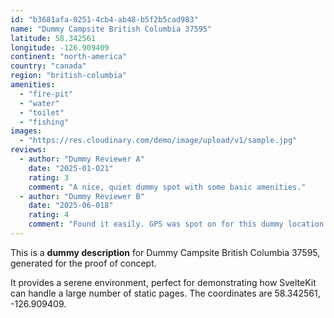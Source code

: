 ```yaml
---
id: "b3681afa-0251-4cb4-ab48-b5f2b5cad983"
name: "Dummy Campsite British Columbia 37595"
latitude: 58.342561
longitude: -126.909409
continent: "north-america"
country: "canada"
region: "british-columbia"
amenities:
  - "fire-pit"
  - "water"
  - "toilet"
  - "fishing"
images:
  - "https://res.cloudinary.com/demo/image/upload/v1/sample.jpg"
reviews:
  - author: "Dummy Reviewer A"
    date: "2025-01-021"
    rating: 3
    comment: "A nice, quiet dummy spot with some basic amenities."
  - author: "Dummy Reviewer B"
    date: "2025-06-018"
    rating: 4
    comment: "Found it easily. GPS was spot on for this dummy location."
---
```


This is a **dummy description** for Dummy Campsite British Columbia 37595, generated for the proof of concept.

It provides a serene environment, perfect for demonstrating how SvelteKit can handle a large number of static pages. The coordinates are 58.342561, -126.909409.
